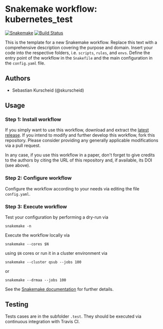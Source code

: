 # Snakemake workflow: kubernetes_test

[![Snakemake](https://img.shields.io/badge/snakemake-≥4.1-brightgreen.svg)](https://snakemake.bitbucket.io)
[![Build Status](https://travis-ci.org/snakemake-workflows/aks_snakemake.svg?branch=master)](https://travis-ci.org/snakemake-workflows/aks_snakemake)

This is the template for a new Snakemake workflow. Replace this text with a comprehensive description covering the purpose and domain.
Insert your code into the respective folders, i.e. `scripts`, `rules`, and `envs`. Define the entry point of the workflow in the `Snakefile` and the main configuration in the `config.yaml` file.

## Authors

* Sebastian Kurscheid (@skurscheid)

## Usage

### Step 1: Install workflow

If you simply want to use this workflow, download and extract the [latest release](https://github.com/snakemake-workflows/aks_snakemake/releases).
If you intend to modify and further develop this workflow, fork this repository. Please consider providing any generally applicable modifications via a pull request.

In any case, if you use this workflow in a paper, don't forget to give credits to the authors by citing the URL of this repository and, if available, its DOI (see above).

### Step 2: Configure workflow

Configure the workflow according to your needs via editing the file `config.yaml`.

### Step 3: Execute workflow

Test your configuration by performing a dry-run via

    snakemake -n

Execute the workflow locally via

    snakemake --cores $N

using `$N` cores or run it in a cluster environment via

    snakemake --cluster qsub --jobs 100

or

    snakemake --drmaa --jobs 100

See the [Snakemake documentation](https://snakemake.readthedocs.io) for further details.

## Testing

Tests cases are in the subfolder `.test`. They should be executed via continuous integration with Travis CI.
